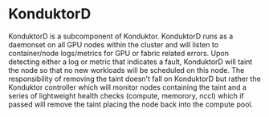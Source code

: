 # KonduktorD

KonduktorD is a subcomponent of Konduktor. KonduktorD runs as a daemonset on all GPU nodes within the cluster
and will listen to container/node logs/metrics for GPU or fabric related errors. Upon detecting either a log or
metric that indicates a fault, KonduktorD will taint the node so that no new workloads will be scheduled on this
node. The responsibility of removing the taint doesn't fall on KonduktorD but rather the Konduktor controller
which will monitor nodes containing the taint and a series of lightweight health checks (compute, memorory, nccl)
which if passed will remove the taint placing the node back into the compute pool.
